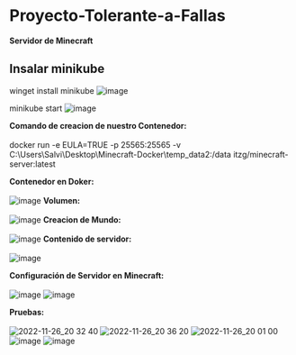 # Proyecto-Tolerante-a-Fallas 
**Servidor de Minecraft**

## Insalar minikube
winget install minikube
![image](https://user-images.githubusercontent.com/88942550/204116880-8862432d-5fe8-49b5-86c4-099efc531021.png)

minikube start
![image](https://user-images.githubusercontent.com/88942550/204116886-8838acba-b701-4759-82fc-33acdf2def74.png)



**Comando de creacion de nuestro Contenedor:**<br><br>
docker run -e EULA=TRUE -p 25565:25565 -v C:\Users\Salvi\Desktop\Minecraft-Docker\temp_data2:/data itzg/minecraft-server:latest

**Contenedor en Doker:**<br><br>
![image](https://user-images.githubusercontent.com/91103822/204116265-3ca4b3d9-8dde-4fb7-9aab-060a649a5bc6.png)
**Volumen:**<br><br>
![image](https://user-images.githubusercontent.com/91103822/204116282-8ebdce5a-3e8c-4290-9aaa-965294bee084.png)
**Creacion de Mundo:**<br><br>
![image](https://user-images.githubusercontent.com/91103822/204116295-d3e4a245-d4cb-4903-9afb-2d1bd929b62d.png)
**Contenido de servidor:**<br><br>
![image](https://user-images.githubusercontent.com/91103822/204116316-f42e18c3-9ce4-4482-b645-639e89197624.png)

**Configuración de Servidor en Minecraft:**<br><br>
![image](https://user-images.githubusercontent.com/91103822/204116533-b70af9d1-8d5d-4e48-b406-a20e5371e28e.png)
![image](https://user-images.githubusercontent.com/91103822/204116565-0be16f0d-9e98-42f8-939b-f6fff7721a9b.png)

**Pruebas:**<br><br>
![2022-11-26_20 32 40](https://user-images.githubusercontent.com/91103822/204116729-f06291ff-751b-4670-938d-d62650ab15df.png)
![2022-11-26_20 36 20](https://user-images.githubusercontent.com/91103822/204116730-535bcd2d-b5ed-4929-84a8-9da835017739.png)
![2022-11-26_20 01 00](https://user-images.githubusercontent.com/91103822/204116732-99e8e7ab-1fe6-44db-b069-abcf8bf4238c.png)
![image](https://user-images.githubusercontent.com/88942550/204116803-793a3018-12ce-473e-bf94-069e6be98aca.png)
![image](https://user-images.githubusercontent.com/91103822/204116673-b20b7a4a-c5ab-4811-8e50-294baa725925.png)

